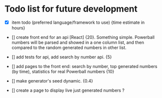 # Todo list for future development
- [x] item todo (preferred language/framework to use) {time estimate in hours} 

- [] create front end for an api [React] {20}. Something simple. Powerball numbers will be parsed and showed in a one column list, and then compared to the random generated numbers in other list.

- [] add tests for api, add search by number api. {5} 

- [] add pages to the front end: search by number, top generated numbers (by time), statistics for real Powerball numbers {10}

- [] make generator's seed dynamic. {0.4}
- [] create a page to display live just generated numbers ?
